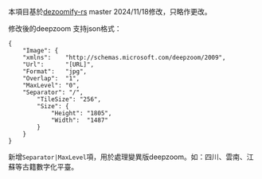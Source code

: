 本項目基於[dezoomify-rs](https://lovasoa.github.io/dezoomify-rs/) master 2024/11/18修改，只略作更改。

修改後的deepzoom 支持json格式：
```
{
    "Image": {
    "xmlns":    "http://schemas.microsoft.com/deepzoom/2009",
    "Url":      "[URL]",
    "Format":   "jpg",
    "Overlap":  "1", 
	"MaxLevel": "0",
	"Separator": "/",
        "TileSize": "256",
        "Size": {
            "Height": "1805",
            "Width":  "1487"
        }
    }
}
```

新增`Separator|MaxLevel`項，用於處理變異版deepzoom。如：四川、雲南、江蘇等古籍數字化平臺。
